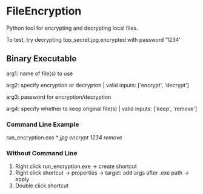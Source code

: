 # FileEncryption
Python tool for encrypting and decrypting local files. 

To test, try decrypting top_secret.jpg.encrypted with password '1234'

## Binary Executable

arg1: name of file(s) to use

arg2: specify encryption or decrypton | valid inputs: ['encrypt', 'decrypt']
  
arg3: password for encryption/decryption

arg4: specify whether to keep original file(s) | valid inputs: ['keep', 'remove']
  
### Command Line Example

run_encryption.exe **.jpg encrypt 1234 remove* 

### Without Command Line

1. Right click run_encryption.exe -> create shortcut
2. Right click shortcut -> properties -> target: add args after .exe path -> apply
3. Double click shortcut

